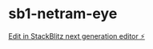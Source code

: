 # sb1-netram-eye

[Edit in StackBlitz next generation editor ⚡️](https://stackblitz.com/~/github.com/ramprit123/sb1-netram-eye)